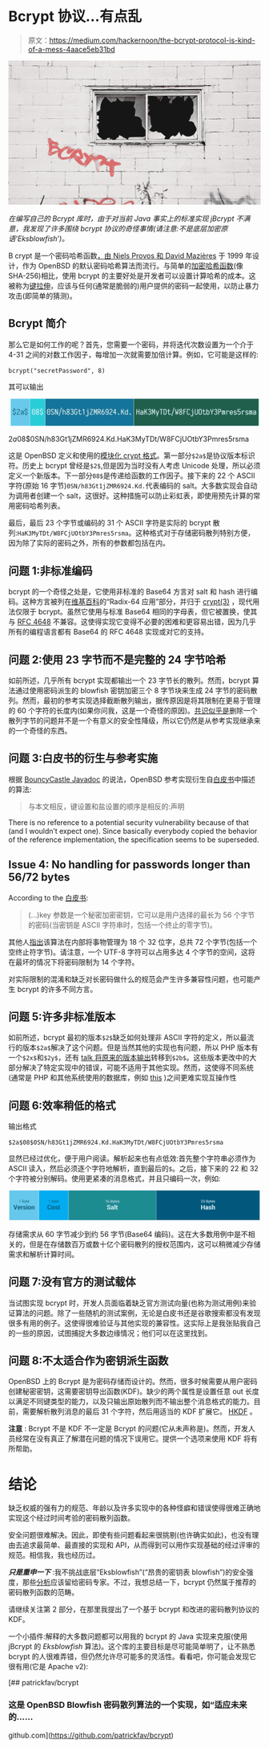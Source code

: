 # Bcrypt 协议…有点乱

> 原文：<https://medium.com/hackernoon/the-bcrypt-protocol-is-kind-of-a-mess-4aace5eb31bd>

![](img/424d1b16905ce88f8e44aa21b2415610.png)

*在编写自己的 Bcrypt 库时，由于对当前 Java 事实上的标准实现 jBcrypt 不满意，我发现了许多围绕 bcrypt 协议的奇怪事情(请注意:不是底层加密原语‘Eksblowfish’)。*

B crypt 是一个密码哈希函数[，由 Niels Provos 和 David Mazières](http://www.usenix.org/events/usenix99/provos/provos_html/node1.html) 于 1999 年设计，作为 OpenBSD [](https://en.wikipedia.org/wiki/Bcrypt)的默认密码哈希算法而流行。与简单的[加密哈希函数](https://en.wikipedia.org/wiki/Cryptographic_hash_function)(像 SHA-256)相比，使用 bcrypt 的主要好处是开发者可以设置计算哈希的成本。这被称为[键拉伸](https://en.wikipedia.org/wiki/Key_stretching)，应该与任何(通常是脆弱的)用户提供的密码一起使用，以防止暴力攻击(即简单的猜测)。

## Bcrypt 简介

那么它是如何工作的呢？首先，您需要一个密码，并将迭代次数设置为一个介于 4-31 之间的对数工作因子，每增加一次就需要加倍计算。例如，它可能是这样的:

```
bcrypt("secretPassword", 8)
```

其可以输出

![](img/264f5aeb4b34bcfd13227a12f947e75a.png)

$2a$08$0SN/h83Gt1jZMR6924.Kd.HaK3MyTDt/W8FCjUOtbY3Pmres5rsma

这是 OpenBSD 定义和使用的[模块化 crypt 格式](https://passlib.readthedocs.io/en/stable/modular_crypt_format.html)。第一部分`$2a$`是协议版本标识符。历史上 bcrypt 曾经是`$2$`,但是因为当时没有人考虑 Unicode 处理，所以必须定义一个新版本。下一部分`08$`是传递给函数的工作因子。接下来的 22 个 ASCII 字符(原始 16 字节)`0SN/h83Gt1jZMR6924.Kd.`代表编码的 salt。大多数实现会自动为调用者创建一个 salt，这很好。这种措施可以防止彩虹表，即使用预先计算的常用密码哈希列表。

最后，最后 23 个字节或编码的 31 个 ASCII 字符是实际的 bcrypt 散列:`HaK3MyTDt/W8FCjUOtbY3Pmres5rsma`。这种格式对于存储密码散列特别方便，因为除了实际的密码之外，所有的参数都包括在内。

## 问题 1:非标准编码

bcrypt 的一个奇怪之处是，它使用非标准的 Base64 方言对 salt 和 hash 进行编码。这种方言被列在[维基百科](https://en.wikipedia.org/wiki/Base64#Radix-64_applications_not_compatible_with_Base64)的“Radix-64 应用”部分，并归于 [crypt(3)](https://man7.org/linux/man-pages/man3/crypt.3.html) ，现代用法仅限于 bcrypt。虽然它使用与标准 Base64 相同的字母表，但它被置换，使其与 [RFC 4648](https://tools.ietf.org/html/rfc4648#section-5) 不兼容。这使得实现它变得不必要的困难和更容易出错，因为几乎所有的编程语言都有 Base64 的 RFC 4648 实现或对它的支持。

## 问题 2:使用 23 字节而不是完整的 24 字节哈希

如前所述，几乎所有 bcrypt 实现都输出一个 23 字节长的散列。然而，bcrypt 算法通过使用密码派生的 blowfish 密钥加密三个 8 字节块来生成 24 字节的密码散列。然而，最初的参考实现选择截断散列输出，据传原因是将其限制在更易于管理的 60 个字符的长度内(如果你问我，这是一个奇怪的原因)。[共识似乎是](https://news.ycombinator.com/item?id=2654586)删除一个散列字节的问题并不是一个有意义的安全性降级，所以它仍然是从参考实现继承来的一个奇怪的东西。

## 问题 3:白皮书的衍生与参考实施

根据 [BouncyCastle Javadoc](http://javadox.com/org.bouncycastle/bcprov-jdk15on/1.53/org/bouncycastle/crypto/generators/BCrypt.html) 的说法，OpenBSD 参考实现衍生自[白皮书](http://www.openbsd.org/papers/bcrypt-paper.ps)中描述的算法:

> 与本文相反，键设置和盐设置的顺序是相反的:声明

There is no reference to a potential security vulnerability because of that (and I wouldn’t expect one). Since basically everybody copied the behavior of the reference implementation, the specification seems to be superseded.

## Issue 4: No handling for passwords longer than 56/72 bytes

According to the [白皮书](http://www.openbsd.org/papers/bcrypt-paper.ps):

> (…)key 参数是一个秘密加密密钥，它可以是用户选择的最长为 56 个字节的密码(当密钥是 ASCII 字符串时，包括一个终止的零字节)。

其他人[指出](https://security.stackexchange.com/questions/39849/does-bcrypt-have-a-maximum-password-length)该算法在内部将事物管理为 18 个 32 位字，总共 72 个字节(包括一个空终止符字节)。请注意，一个 UTF-8 字符可以占用多达 4 个字节的空间，这将在最坏的情况下将密码限制为 14 个字符。

对实际限制的混淆和缺乏对长密码做什么的规范会产生许多兼容性问题，也可能产生 bcrypt 的许多不同方言。

## 问题 5:许多非标准版本

如前所述，bcrypt 最初的版本`$2$`缺乏如何处理非 ASCII 字符的定义，所以最流行的版本`$2a$`解决了这个问题。但是当然其他的实现也有问题，所以 PHP 版本有一个`$2x$`和`$2y$`，还有 [talk 将原来的版本输出](http://undeadly.org/cgi?action=article&sid=20140224132743)转移到`$2b$`。这些版本更改中的大部分解决了特定实现中的错误，可能不适用于其他实现。然而，这使得不同系统(通常是 PHP 和其他系统使用的数据库，例如 [this](https://stackoverflow.com/questions/49878948/hashing-password-with-2y-identifier) )之间更难实现互操作性

## 问题 6:效率稍低的格式

输出格式

```
$2a$08$0SN/h83Gt1jZMR6924.Kd.HaK3MyTDt/W8FCjUOtbY3Pmres5rsma
```

显然已经过优化，便于用户阅读。解析起来也有点低效:首先整个字符串必须作为 ASCII 读入，然后必须逐个字符地解析，直到最后的`$`。之后，接下来的 22 和 32 个字符被分别解码。使用更紧凑的消息格式，并且只编码一次，例如:

![](img/9a98c3dc2fe3fa1cf32ae8106a4ad3b2.png)

存储需求从 60 字节减少到约 56 字节(Base64 编码)。这在大多数用例中是不相关的，但是在存储数百万或数十亿个密码散列的授权范围内，这可以稍微减少存储需求和解析计算时间。

## 问题 7:没有官方的测试载体

当试图实现 bcrypt 时，开发人员面临着缺乏官方测试向量(也称为测试用例)来验证算法的问题。除了一些随机的测试案例，无论是白皮书还是谷歌搜索都没有发现很多有用的例子。这使得很难验证与其他实现的兼容性。这实际上是我张贴我自己的一些的原因，试图捕捉大多数边缘情况；他们可以在这里找到。

## 问题 8:不太适合作为密钥派生函数

OpenBSD 上的 Bcrypt 是为密码存储而设计的。然而，很多时候需要从用户密码创建秘密密钥，这需要密钥导出函数(KDF)。缺少的两个属性是设置任意 out 长度以满足不同键类型的能力，以及只输出原始散列而不输出整个消息格式的能力。目前，需要解析散列消息的最后 31 个字符，然后用适当的 KDF 扩展它。 [HKDF](https://en.wikipedia.org/wiki/HKDF) 。

**注意** : Bcrypt 不是 KDF 不一定是 Bcrypt 的问题(它从未声称是)。然而，开发人员经常在没有真正了解潜在问题的情况下误用它。提供一个选项来使用 KDF 将有所帮助。

# 结论

缺乏权威的强有力的规范、年龄以及许多实现中的各种怪癖和错误使得很难正确地实现这个经过时间考验的密码散列函数。

安全问题很难解决。因此，即使有些问题看起来很挑剔(也许确实如此)，也没有理由去追求最简单、最直接的实现和 API，从而得到可以用作实现基础的经过评审的规范。相信我，我也经历过。

***只是重申一下*** :我不挑战底层“Eksblowfish”(“昂贵的密钥表 blowfish”)的安全强度，那些[分析](https://security.stackexchange.com/questions/4781/do-any-security-experts-recommend-bcrypt-for-password-storage)应该留给密码专家。不过，我想总结一下，bcrypt 仍然属于推荐的密码散列函数的范畴。

请继续关注第 2 部分，在那里我提出了一个基于 bcrypt 和改进的密码散列协议的 KDF。

一个小插件:解释的大多数问题都可以用我的 bcrypt 的 Java 实现来克服(使用 jBcrypt 的 *Eksblowfish* 算法)。这个库的主要目标是尽可能简单明了，让不熟悉 bcrypt 的人很难弄错，但仍然允许尽可能多的灵活性。看看吧，你可能会发现它很有用(它是 Apache v2):

[](https://github.com/patrickfav/bcrypt) [## patrickfav/bcrypt

### 这是 OpenBSD Blowfish 密码散列算法的一个实现，如“适应未来的……

github.com](https://github.com/patrickfav/bcrypt)